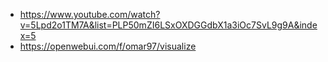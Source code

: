 - https://www.youtube.com/watch?v=5Lpd2o1TM7A&list=PLP50mZI6LSxOXDGGdbX1a3iOc7SvL9g9A&index=5
- https://openwebui.com/f/omar97/visualize

